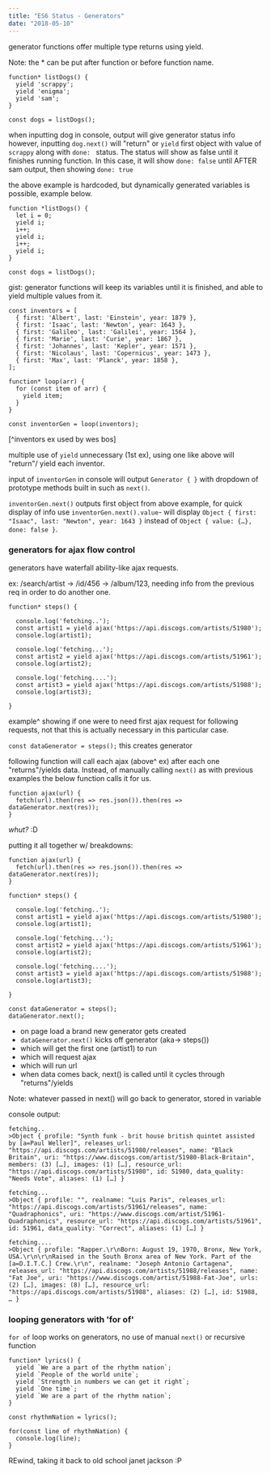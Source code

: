 ```yaml
---
title: "ES6 Status - Generators"
date: "2018-05-10"
---
```


generator functions offer multiple type returns using yield.

Note: the \* can be put after function or before function name.

```
function* listDogs() {
  yield 'scrappy';
  yield 'enigma';
  yield 'sam';
}

const dogs = listDogs();

```

when inputting dog in console, output will give generator status info
however, inputting `dog.next()` will "return" or `yield` first object with value of `scrappy` along with `done: ` status. The status will show as false until it finishes running function. In this case, it will show `done: false` until AFTER sam output, then showing `done: true`

the above example is hardcoded, but dynamically generated variables is possible, example below.

```
function *listDogs() {
  let i = 0;
  yield i;
  i++;
  yield i;
  i++;
  yield i;
}

const dogs = listDogs();

```

gist: generator functions will keep its variables until it is finished, and able to yield multiple values from it.

```
const inventors = [
  { first: 'Albert', last: 'Einstein', year: 1879 },
  { first: 'Isaac', last: 'Newton', year: 1643 },
  { first: 'Galileo', last: 'Galilei', year: 1564 },
  { first: 'Marie', last: 'Curie', year: 1867 },
  { first: 'Johannes', last: 'Kepler', year: 1571 },
  { first: 'Nicolaus', last: 'Copernicus', year: 1473 },
  { first: 'Max', last: 'Planck', year: 1858 },
];

function* loop(arr) {
  for (const item of arr) {
    yield item;
  }
}

const inventorGen = loop(inventors);

```

[^inventors ex used by wes bos]

multiple use of `yield` unnecessary (1st ex), using one like above will "return"/ yield each inventor.

input of `inventorGen` in console will output `Generator { }` with dropdown of prototype methods built in such as `next()`.

`inventorGen.next()` outputs first object from above example, for quick display of info use `inventorGen.next().value`- will display `Object { first: "Isaac", last: "Newton", year: 1643 }` instead of `Object { value: {…}, done: false }`.

### generators for ajax flow control

generators have waterfall ability-like ajax requests.

ex: /search/artist -> /id/456 -> /album/123, needing info from the previous req in order to do another one.

```
function* steps() {

  console.log('fetching..');
  const artist1 = yield ajax('https://api.discogs.com/artists/51980');
  console.log(artist1);

  console.log('fetching...');
  const artist2 = yield ajax('https://api.discogs.com/artists/51961');
  console.log(artist2);

  console.log('fetching....');
  const artist3 = yield ajax('https://api.discogs.com/artists/51988');
  console.log(artist3);

}

```

example^ showing if one were to need first ajax request for following requests, not that this is actually necessary in this particular case.

`const dataGenerator = steps();` this creates generator

following function will call each ajax (above^ ex) after each one "returns"/yields data. Instead, of manually calling `next()` as with previous examples the below function calls it for us.

```
function ajax(url) {
  fetch(url).then(res => res.json()).then(res => dataGenerator.next(res));
}

```

_whut?_ :D

putting it all together w/ breakdowns:

```
function ajax(url) {
  fetch(url).then(res => res.json()).then(res => dataGenerator.next(res));
}

function* steps() {

  console.log('fetching..');
  const artist1 = yield ajax('https://api.discogs.com/artists/51980');
  console.log(artist1);

  console.log('fetching...');
  const artist2 = yield ajax('https://api.discogs.com/artists/51961');
  console.log(artist2);

  console.log('fetching....');
  const artist3 = yield ajax('https://api.discogs.com/artists/51988');
  console.log(artist3);

}

const dataGenerator = steps();
dataGenerator.next();

```

- on page load a brand new generator gets created
- `dataGenerator.next()` kicks off generator (aka-> steps())
- which will get the first one (artist1) to run
- which will request ajax
- which will run url
- when data comes back, next() is called until it cycles through "returns"/yields

Note: whatever passed in next() will go back to generator, stored in variable

console output:

```
fetching..
>Object { profile: "Synth funk - brit house british quintet assisted by [a=Paul Weller]", releases_url: "https://api.discogs.com/artists/51980/releases", name: "Black Britain", uri: "https://www.discogs.com/artist/51980-Black-Britain", members: (3) […], images: (1) […], resource_url: "https://api.discogs.com/artists/51980", id: 51980, data_quality: "Needs Vote", aliases: (1) […] }

fetching...
>Object { profile: "", realname: "Luis Paris", releases_url: "https://api.discogs.com/artists/51961/releases", name: "Quadraphonics", uri: "https://www.discogs.com/artist/51961-Quadraphonics", resource_url: "https://api.discogs.com/artists/51961", id: 51961, data_quality: "Correct", aliases: (1) […] }

fetching....
>Object { profile: "Rapper.\r\nBorn: August 19, 1970, Bronx, New York, USA.\r\n\r\nRaised in the South Bronx area of New York. Part of the [a=D.I.T.C.] Crew.\r\n", realname: "Joseph Antonio Cartagena", releases_url: "https://api.discogs.com/artists/51988/releases", name: "Fat Joe", uri: "https://www.discogs.com/artist/51988-Fat-Joe", urls: (2) […], images: (8) […], resource_url: "https://api.discogs.com/artists/51988", aliases: (2) […], id: 51988, … }

```

### looping generators with 'for of'

`for of` loop works on generators, no use of manual `next()` or recursive function

```
function* lyrics() {
  yield `We are a part of the rhythm nation`;
  yield `People of the world unite`;
  yield `Strength in numbers we can get it right`;
  yield `One time`;
  yield `We are a part of the rhythm nation`;
}

const rhythmNation = lyrics();

for(const line of rhythmNation) {
  console.log(line);
}

```

REwind, taking it back to old school janet jackson :P
